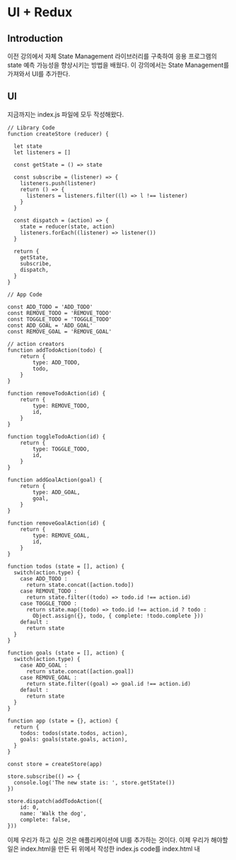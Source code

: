 # UI + Redux



## Introduction

이전 강의에서 자체 State Management 라이브러리를 구축하여 응용 프로그램의 state 예측 가능성을 향상시키는 방법을 배웠다. 이 강의에서는 State Management를 가져와서 UI를 추가한다.



## UI

지금까지는 index.js 파일에 모두 작성해왔다.

```react
// Library Code
function createStore (reducer) {

  let state
  let listeners = []

  const getState = () => state

  const subscribe = (listener) => {
    listeners.push(listener)
    return () => {
      listeners = listeners.filter((l) => l !== listener)
    }
  }

  const dispatch = (action) => {
    state = reducer(state, action)
    listeners.forEach((listener) => listener())
  }

  return {
    getState,
    subscribe,
    dispatch,
  }
}

// App Code

const ADD_TODO = 'ADD_TODO'
const REMOVE_TODO = 'REMOVE_TODO'
const TOGGLE_TODO = 'TOGGLE_TODO'
const ADD_GOAL = 'ADD_GOAL'
const REMOVE_GOAL = 'REMOVE_GOAL'

// action creators
function addTodoAction(todo) {
    return {
        type: ADD_TODO,
        todo,
    }
}

function removeTodoAction(id) {
    return {
        type: REMOVE_TODO,
        id,
    }
}

function toggleTodoAction(id) {
    return {
        type: TOGGLE_TODO,
        id,
    }
}

function addGoalAction(goal) {
    return {
        type: ADD_GOAL,
        goal,
    }
}

function removeGoalAction(id) {
    return {
        type: REMOVE_GOAL,
        id,
    }
}

function todos (state = [], action) {
  switch(action.type) {
    case ADD_TODO :
      return state.concat([action.todo])
    case REMOVE_TODO :
      return state.filter((todo) => todo.id !== action.id)
    case TOGGLE_TODO :
      return state.map((todo) => todo.id !== action.id ? todo :
        Object.assign({}, todo, { complete: !todo.complete }))
    default :
      return state
  }
}

function goals (state = [], action) {
  switch(action.type) {
    case ADD_GOAL :
      return state.concat([action.goal])
    case REMOVE_GOAL :
      return state.filter((goal) => goal.id !== action.id)
    default :
      return state
  }
}

function app (state = {}, action) {
  return {
    todos: todos(state.todos, action),
    goals: goals(state.goals, action),
  }
}

const store = createStore(app)

store.subscribe(() => {
  console.log('The new state is: ', store.getState())
})

store.dispatch(addTodoAction({
	id: 0,
    name: 'Walk the dog',
    complete: false,
}))
```



이제 우리가 하고 싶은 것은 애플리케이션에 UI를 추가하는 것이다. 이제 우리가 해야할 일은 index.html을 만든 뒤 위에서 작성한 index.js code를 index.html 내 <script> 태그를 활용해 넣어보자.



index.html

```html
<!-- index.html -->

<!DOCTYPE HTML>

<!DOCTYPE html>
<html lang="ko">
  <head>
    <title>Udacity Todos Goals</title>
  </head>
  <body>
    <script type="text/javascript">
      function createStore(reducer) {
        let state;
        let listeners = [];

        const getState = () => state;

        const subscribe = listener => {
          listeners.push(listener);
          return () => {
            listeners = listeners.filter(l => l !== listener);
          };
        };

        const dispatch = action => {
          state = reducer(state, action);
          listeners.forEach(listener => listener());
        };

        return {
          getState,
          subscribe,
          dispatch
        };
      }

      // App Code

      const ADD_TODO = 'ADD_TODO';
      const REMOVE_TODO = 'REMOVE_TODO';
      const TOGGLE_TODO = 'TOGGLE_TODO';
      const ADD_GOAL = 'ADD_GOAL';
      const REMOVE_GOAL = 'REMOVE_GOAL';

      // action creators
      function addTodoAction(todo) {
        return {
          type: ADD_TODO,
          todo
        };
      }

      function removeTodoAction(id) {
        return {
          type: REMOVE_TODO,
          id
        };
      }

      function toggleTodoAction(id) {
        return {
          type: TOGGLE_TODO,
          id
        };
      }

      function addGoalAction(goal) {
        return {
          type: ADD_GOAL,
          goal
        };
      }

      function removeGoalAction(id) {
        return {
          type: REMOVE_GOAL,
          id
        };
      }

      function todos(state = [], action) {
        switch (action.type) {
          case ADD_TODO:
            return state.concat([action.todo]);
          case REMOVE_TODO:
            return state.filter(todo => todo.id !== action.id);
          case TOGGLE_TODO:
            return state.map(todo =>
              todo.id !== action.id
                ? todo
                : Object.assign({}, todo, { complete: !todo.complete })
            );
          default:
            return state;
        }
      }

      function goals(state = [], action) {
        switch (action.type) {
          case ADD_GOAL:
            return state.concat([action.goal]);
          case REMOVE_GOAL:
            return state.filter(goal => goal.id !== action.id);
          default:
            return state;
        }
      }

      function app(state = {}, action) {
        return {
          todos: todos(state.todos, action),
          goals: goals(state.goals, action)
        };
      }

      const store = createStore(app);

      store.subscribe(() => {
        console.log('The new state is: ', store.getState());
      });

      store.dispatch(
        addTodoAction({
          id: 0,
          name: 'Walk the dog',
          complete: false
        })
      );
    </script>
  </body>
</html>
```



### What We're Going to Build

index.html 파일이 있고 모든 JavaScript 코드가 <script> 태그로 전송되었으므로 사용자 인터페이스에서 추가를 시작하겠습니다. 프로젝트에는 두 가지 상태가 있으므로 두 가지 영역이 필요합니다.



1. Todo list area
2. Goals area

![Screenshot of the Todo List app.](https://video.udacity-data.com/topher/2018/March/5abbeeea_nd019-redux-l2-basic-ui/nd019-redux-l2-basic-ui.jpg)

위 이미지는 최종적으로 만들고자하는 UI이다.



우리는 이미 애플리케이션의 Redux 부분이 작동하고 있지만 지금까지 Redux Store와 상호 작용하기 위해 코드 스니펫을 수동으로 실행했습니다. 브라우저를 사용하여 상점과 상호 작용할 수 있도록 위의 UI를 작성하십시오.



기본적으로 Library Code는 응용 프로그램의 상태를 관리한다. 아래와 같이 body 영역에 아래 코드를 추가한다.

```html
<body>
    <div>
    	<h1>Todo List</h1>
	    <input id='todo' type='text' placeholder='Add Todo' />
    	<button id='todoBtn'>Add Todo</button>
	    <ul id='todos'></ul>
  </div>
  <div>
	    <h1>Goals</h1>
	    <input id='goal' type='text' placeholder='Add Goal' />
    	<button id='goalBtn'>Add Goal</button>
	    <ul id='goals'></ul>
  </div>
    
{...}
</body>
```



### Summary

이 섹션에서는 애플리케이션에 최소한의 UI를 추가했습니다. 하지만 앱의 실제 상태는 전혀 바뀌지 않았습니다.

다음 섹션에서는 UI를 통해 컨텐츠를 입력하면 애플리케이션의 상태가 업데이트되도록 반짝이는 새로운 UI를 상태에 연결합니다.





## UI + State

이제 간단한 UI를 만들었으니, 사용자가 추가할 수 있도록 해보자.



```react
<!DOCTYPE html>
<html lang="ko">
  <head>
    <title>Udacity Todos Goals</title>
  </head>
  <body>
    <div>
      <h1>Todo List</h1>
      <input id="todo" type="text" placeholder="Add Todo" />
      <button id="todoBtn">Add Todo</button>
      <ul id="todos"></ul>
    </div>
    <div>
      <h1>Goals</h1>
      <input id="goal" type="text" placeholder="Add Goal" />
      <button id="goalBtn">Add Goal</button>
      <ul id="goals"></ul>
    </div>

    <script type="text/javascript">
      // 고유한 id 생성을 위한 함수
      function generateId() {
        return (
          Math.random()
            .toString(36)
            .substring(2) + new Date().getTime().toString(36)
        );
      }

      function createStore(reducer) {
        let state;
        let listeners = [];

        const getState = () => state;

        const subscribe = listener => {
          listeners.push(listener);
          return () => {
            listeners = listeners.filter(l => l !== listener);
          };
        };

        const dispatch = action => {
          state = reducer(state, action);
          listeners.forEach(listener => listener());
        };

        return {
          getState,
          subscribe,
          dispatch
        };
      }

      // App Code

      const ADD_TODO = 'ADD_TODO';
      const REMOVE_TODO = 'REMOVE_TODO';
      const TOGGLE_TODO = 'TOGGLE_TODO';
      const ADD_GOAL = 'ADD_GOAL';
      const REMOVE_GOAL = 'REMOVE_GOAL';

      // action creators
      function addTodoAction(todo) {
        return {
          type: ADD_TODO,
          todo
        };
      }

      function removeTodoAction(id) {
        return {
          type: REMOVE_TODO,
          id
        };
      }

      function toggleTodoAction(id) {
        return {
          type: TOGGLE_TODO,
          id
        };
      }

      function addGoalAction(goal) {
        return {
          type: ADD_GOAL,
          goal
        };
      }

      function removeGoalAction(id) {
        return {
          type: REMOVE_GOAL,
          id
        };
      }

      function todos(state = [], action) {
        switch (action.type) {
          case ADD_TODO:
            return state.concat([action.todo]);
          case REMOVE_TODO:
            return state.filter(todo => todo.id !== action.id);
          case TOGGLE_TODO:
            return state.map(todo =>
              todo.id !== action.id
                ? todo
                : Object.assign({}, todo, { complete: !todo.complete })
            );
          default:
            return state;
        }
      }

      function goals(state = [], action) {
        switch (action.type) {
          case ADD_GOAL:
            return state.concat([action.goal]);
          case REMOVE_GOAL:
            return state.filter(goal => goal.id !== action.id);
          default:
            return state;
        }
      }

      function app(state = {}, action) {
        return {
          todos: todos(state.todos, action),
          goals: goals(state.goals, action)
        };
      }

      const store = createStore(app);

      store.subscribe(() => {
        console.log('The new state is: ', store.getState());
      });

      // store.dispatch(
      //   addTodoAction({
      //     id: 0,
      //     name: 'Walk the dog',
      //     complete: false
      //   })
      // );

      function addTodo() {
        const input = document.getElementById('todo');
        const name = input.value;
        input.value = '';

        // action 추가하기
        store.dispatch(
          addTodoAction({
            name,
            complete: false,
            id: generateId()
          })
        );
      }

      function addGoal() {
        const input = document.getElementById('goal')
        const name = input.value
        input.value = ''

        store.dispatch(
          addGoalAction({
            id: generateId(),
            name,
          })
        );
      }

      document.getElementById('todoBtn').addEventListener('click', addTodo)
      document.getElementById('goalBtn').addEventListener('click', addGoal)
    </script>
  </body>
</html>
```



**[코드 진행 내역]**

- state를 update하기 위해 UI에서 작업을 해야한다. 따라서, `store.dispatch()`를 주석처리했다.

- 버튼을 클릭했을 때 호출할 함수를 만들기 위해 `function addTodo()`와 `function addGoal`를 생성했다. 

  - 가장 먼저 입력 필드의 값을 가져오기 위해 해당 요소를 `document.getElementId`를 활용해 가져온다.
  - 다음으로는 `input.value`를 수행하여 입력 필드의 이름 또는 값을 가져온다.
  - 다음으로는 입력한 값을 빈문자열로 초기화시키도록 코드를 작성해준다.
  - 이제 dispatch 코드를 작성한다. action creator인 `addTodoAction`를 호출하고 내부에 아이템에 해당하는 값을 적어준다.

  (고유한 id 값을 자동으로 생성해주기 위해서 상단에 `function generateId()`를 선언해주었다.)

- 버튼을 클릭했을 때 `addEventListener`를 호출해준다.



방금 추가 한 변경 사항으로 인해 Todo 입력 필드가 제출 될 때마다 Todo 항목이 상태에 추가되고 Goal 입력 필드가 제출 될 때마다 상태에 새 목표 항목이 추가됩니다.



이것을 단계로 나눕시다. 먼저, 버튼을 클릭했을 때에 귀를 기울여야합니다. 우리는 이것을 일반 DOM .addEventListener () 메소드로 수행했습니다 :

```react
document.getElementById('todoBtn').addEventListener('click', addTodo)

document.getElementById('goalBtn').addEventListener('click', addGoal)
```



\#todoBtn을 누르면 addTodo를 호출하여 상태에 새 항목을 추가합니다.

```react
function addTodo () {
  const input = document.getElementById('todo')
  const name = input.value
  input.value = ''

  store.dispatch(addTodoAction({
    name,
    complete: false,
    id: generateId()
  }));
}
```

이 메소드는 입력 필드에서 정보를 추출하고 입력 필드를 재설정한 다음 사용자가 입력 필드에 입력한 텍스트로 addTodoAction Action Creator를 디스패치합니다.



따라서 UI를 사용하여 상점의 상태를 변경하고 있지만 이러한 변경 사항은 UI에 새 상태를 시각적으로 반영하게 해봅시다.



### UI에 새 상태를 시각적으로 반영하게 하기

```react
<!DOCTYPE html>
<html lang="ko">
  <head>
    <title>Udacity Todos Goals</title>
  </head>
  <body>
    <div>
      <h1>Todo List</h1>
      <input id="todo" type="text" placeholder="Add Todo" />
      <button id="todoBtn">Add Todo</button>
      <ul id="todos"></ul>
    </div>
    <div>
      <h1>Goals</h1>
      <input id="goal" type="text" placeholder="Add Goal" />
      <button id="goalBtn">Add Goal</button>
      <ul id="goals"></ul>
    </div>

    <script type="text/javascript">
      function generateId() {
        return (
          Math.random()
            .toString(36)
            .substring(2) + new Date().getTime().toString(36)
        );
      }

      function createStore(reducer) {
        let state;
        let listeners = [];

        const getState = () => state;

        const subscribe = listener => {
          listeners.push(listener);
          return () => {
            listeners = listeners.filter(l => l !== listener);
          };
        };

        const dispatch = action => {
          state = reducer(state, action);
          listeners.forEach(listener => listener());
        };

        return {
          getState,
          subscribe,
          dispatch
        };
      }

      // App Code
      const ADD_TODO = 'ADD_TODO';
      const REMOVE_TODO = 'REMOVE_TODO';
      const TOGGLE_TODO = 'TOGGLE_TODO';
      const ADD_GOAL = 'ADD_GOAL';
      const REMOVE_GOAL = 'REMOVE_GOAL';

      // action creators
      function addTodoAction(todo) {
        return {
          type: ADD_TODO,
          todo
        };
      }

      function removeTodoAction(id) {
        return {
          type: REMOVE_TODO,
          id
        };
      }

      function toggleTodoAction(id) {
        return {
          type: TOGGLE_TODO,
          id
        };
      }

      function addGoalAction(goal) {
        return {
          type: ADD_GOAL,
          goal
        };
      }

      function removeGoalAction(id) {
        return {
          type: REMOVE_GOAL,
          id
        };
      }

      function todos(state = [], action) {
        switch (action.type) {
          case ADD_TODO:
            return state.concat([action.todo]);
          case REMOVE_TODO:
            return state.filter(todo => todo.id !== action.id);
          case TOGGLE_TODO:
            return state.map(todo =>
              todo.id !== action.id
                ? todo
                : Object.assign({}, todo, { complete: !todo.complete })
            );
          default:
            return state;
        }
      }

      function goals(state = [], action) {
        switch (action.type) {
          case ADD_GOAL:
            return state.concat([action.goal]);
          case REMOVE_GOAL:
            return state.filter(goal => goal.id !== action.id);
          default:
            return state;
        }
      }

      function app(state = {}, action) {
        return {
          todos: todos(state.todos, action),
          goals: goals(state.goals, action)
        };
      }

      const store = createStore(app);

      store.subscribe(() => {
        // 추가한 영역
        // console.log('The new state is: ', store.getState());
        const { goals, todos } = store.getState();

        document.getElementById('goals').innerHTML = '';
        document.getElementById('todos').innerHTML = '';

        todos.forEach(addTodoToDOM);
        goals.forEach(addGoalToDOM);
      });

      // store.dispatch(
      //   addTodoAction({
      //     id: 0,
      //     name: 'Walk the dog',
      //     complete: false
      //   })
      // );

      // DOM code
      function addTodo() {
        const input = document.getElementById('todo');
        const name = input.value;
        input.value = '';

        store.dispatch(
          addTodoAction({
            name,
            complete: false,
            id: generateId()
          })
        );
      }

      function addGoal() {
        const input = document.getElementById('goal');
        const name = input.value;
        input.value = '';

        store.dispatch(
          addGoalAction({
            id: generateId(),
            name
          })
        );
      }

      document.getElementById('todoBtn').addEventListener('click', addTodo);

      document.getElementById('goalBtn').addEventListener('click', addGoal);

	// 추가한 코드      
      function addTodoToDOM(todo) {
        const node = document.createElement('li');
        const text = document.createTextNode(todo.name);
        node.appendChild(text);

        document.getElementById('todos').appendChild(node);
      }

      function addGoalToDOM(goal) {
        const node = document.createElement('li');
        const text = document.createTextNode(goal.name);
        node.appendChild(text);

        document.getElementById('goals').appendChild(node);
      }
    </script>
  </body>
</html>
```



### Todo 항목 클릭 시 취소선 나타나게하기

```react
function addTodoToDOM(todo) {
        const node = document.createElement('li');
        const text = document.createTextNode(todo.name);
        node.appendChild(text);

    // 취소선 나타내게 하는 코드 추가
        node.style.textDecoration = todo.complete ? 'line-through' : 'none';
        node.addEventListener('click', () => {
          store.dispatch(toggleTodoAction(todo.id));
        });

        document.getElementById('todos').appendChild(node);
}
```



### 제거하기

```react
function createRemoveButton(onClick) {
        const removeBtn = document.createElement('button');
        removeBtn.innerHTML = 'X';
        removeBtn.addEventListener('click', onClick);
        return removeBtn;
}

function addTodoToDOM(todo) {
    const node = document.createElement('li');
    const text = document.createTextNode(todo.name);
    node.appendChild(text);

    const removeBtn = createRemoveButton(() => {
        store.dispatch(removeTodoAction(todo.id));
    });

    node.appendChild(text);
    node.appendChild(removeBtn);
    node.style.textDecoration = todo.complete ? 'line-through' : 'none';
    node.addEventListener('click', () => {
        store.dispatch(toggleTodoAction(todo.id));
    });

    document.getElementById('todos').appendChild(node);
}

function addGoalToDOM(goal) {
    const node = document.createElement('li');
    const text = document.createTextNode(goal.name);
    
    const removeBtn = createRemoveButton(() => {
        store.dispatch(removeGoalAction(goal.id));
    });

    node.appendChild(text);
    node.appendChild(removeBtn);

    document.getElementById('goals').appendChild(node);
}
```





최종 코드

```react
<!DOCTYPE html>
<html lang="ko">
  <head>
    <title>Udacity Todos Goals</title>
  </head>
  <body>
    <div>
      <h1>Todo List</h1>
      <input id="todo" type="text" placeholder="Add Todo" />
      <button id="todoBtn">Add Todo</button>
      <ul id="todos"></ul>
    </div>
    <div>
      <h1>Goals</h1>
      <input id="goal" type="text" placeholder="Add Goal" />
      <button id="goalBtn">Add Goal</button>
      <ul id="goals"></ul>
    </div>

    <script type="text/javascript">
      // 고유한 id 생성을 위한 함수
      function generateId() {
        return (
          Math.random()
            .toString(36)
            .substring(2) + new Date().getTime().toString(36)
        );
      }

      function createStore(reducer) {
        let state;
        let listeners = [];

        const getState = () => state;

        const subscribe = listener => {
          listeners.push(listener);
          return () => {
            listeners = listeners.filter(l => l !== listener);
          };
        };

        const dispatch = action => {
          state = reducer(state, action);
          listeners.forEach(listener => listener());
        };

        return {
          getState,
          subscribe,
          dispatch
        };
      }

      // App Code

      const ADD_TODO = 'ADD_TODO';
      const REMOVE_TODO = 'REMOVE_TODO';
      const TOGGLE_TODO = 'TOGGLE_TODO';
      const ADD_GOAL = 'ADD_GOAL';
      const REMOVE_GOAL = 'REMOVE_GOAL';

      // action creators
      function addTodoAction(todo) {
        return {
          type: ADD_TODO,
          todo
        };
      }

      function removeTodoAction(id) {
        return {
          type: REMOVE_TODO,
          id
        };
      }

      function toggleTodoAction(id) {
        return {
          type: TOGGLE_TODO,
          id
        };
      }

      function addGoalAction(goal) {
        return {
          type: ADD_GOAL,
          goal
        };
      }

      function removeGoalAction(id) {
        return {
          type: REMOVE_GOAL,
          id
        };
      }

      function todos(state = [], action) {
        switch (action.type) {
          case ADD_TODO:
            return state.concat([action.todo]);
          case REMOVE_TODO:
            return state.filter(todo => todo.id !== action.id);
          case TOGGLE_TODO:
            return state.map(todo =>
              todo.id !== action.id
                ? todo
                : Object.assign({}, todo, { complete: !todo.complete })
            );
          default:
            return state;
        }
      }

      function goals(state = [], action) {
        switch (action.type) {
          case ADD_GOAL:
            return state.concat([action.goal]);
          case REMOVE_GOAL:
            return state.filter(goal => goal.id !== action.id);
          default:
            return state;
        }
      }

      function app(state = {}, action) {
        return {
          todos: todos(state.todos, action),
          goals: goals(state.goals, action)
        };
      }

      const store = createStore(app);

      store.subscribe(() => {
        // console.log('The new state is: ', store.getState());
        const { goals, todos } = store.getState();

        document.getElementById('goals').innerHTML = '';
        document.getElementById('todos').innerHTML = '';

        todos.forEach(addTodoToDOM);
        goals.forEach(addGoalToDOM);
      });

      // DOM code
      function addTodo() {
        const input = document.getElementById('todo');
        const name = input.value;
        input.value = '';

        // action 추가하기
        store.dispatch(
          addTodoAction({
            name,
            complete: false,
            id: generateId()
          })
        );
      }

      function addGoal() {
        const input = document.getElementById('goal');
        const name = input.value;
        input.value = '';

        store.dispatch(
          addGoalAction({
            id: generateId(),
            name
          })
        );
      }

      document.getElementById('todoBtn').addEventListener('click', addTodo);

      document.getElementById('goalBtn').addEventListener('click', addGoal);

      function createRemoveButton(onClick) {
        const removeBtn = document.createElement('button');
        removeBtn.innerHTML = 'X';
        removeBtn.addEventListener('click', onClick);
        return removeBtn;
      }

      function addTodoToDOM(todo) {
        const node = document.createElement('li');
        const text = document.createTextNode(todo.name);
        node.appendChild(text);

        const removeBtn = createRemoveButton(() => {
          store.dispatch(removeTodoAction(todo.id));
        });

        node.appendChild(text);
        node.appendChild(removeBtn);
        node.style.textDecoration = todo.complete ? 'line-through' : 'none';
        node.addEventListener('click', () => {
          store.dispatch(toggleTodoAction(todo.id));
        });

        document.getElementById('todos').appendChild(node);
      }

      function addGoalToDOM(goal) {
        const node = document.createElement('li');
        const text = document.createTextNode(goal.name);
        const removeBtn = createRemoveButton(() => {
          store.dispatch(removeGoalAction(goal.id));
        });

        node.appendChild(text);
        node.appendChild(removeBtn);

        document.getElementById('goals').appendChild(node);
      }
    </script>
  </body>
</html>
```



### Summary

이 섹션에서는 functioning state application을 front-end UI에 연결했습니다. 새로운 Todo 항목과 Goal 항목을 state에 추가하는데 사용할 수 있는 form 필드와 버튼을 UI에 추가했습니다. 상태를 업데이트하면 응용 프로그램의 시각적 표현이 상태 객체에 저장된 정보의 표현과 일치하도록 전체 응용 프로그램이 다시 렌더링됩니다.

이제 코드를 모두 직접 작성했습니다. 다음 섹션에서는 커스텀 라이브러리 사용에서 Redux 사용으로 변환합니다.





## This is Redux

Redux에는 state, action, reducer가 있는 state management library가 있다.



우리는 사용자 정의 코드에서 실제 Redux 라이브러리를 사용하도록 전환할 것입니다. 이 간단한 프로젝트를 진행하는 동안 Redux 라이브러리의 호스팅 버전에 연결됩니다. 다음 비디오에서는 이 코드를 사용하여 redux에 연결합니다.



```html
<script src="https://cdnjs.cloudflare.com/ajax/libs/redux/3.7.2/redux.min.js"></script>
```



위 코드를 통해 Redux를 사용할 수 있게 되었기 때문에 몇가지를 바꿀 수 있다.

- 모든 라이브러리 코드 특히 createStore 함수를 삭제할 수 있다.

- 또한 createStore를 아래와 같이 바꿔준다.

```react
const store = Redux.createStore(app);
```

- root reducer에 정해줬던 일이 이미 내장되어있기 때문에 아래와 같이 바꿔준다.

```react
   function app(state = {}, action) {
        return {
          todos: todos(state.todos, action),
          goals: goals(state.goals, action)
        };
      }
```

위 코드를 삭제하고, 아래와 같이 작성한다. (**Redux.combineReducers**)

```react
const store = Redux.createStore(Redux.combineReducers({
        todos,
        goals,
}));
```



Reducer composition은 위협적인 것처럼 들리지만 생각보다 간단합니다. 아이디어는 Redux 스토어의 각 섹션뿐만 아니라 중첩된 데이터도 관리 할 수 있는 리듀서를 만들 수 있다는 것입니다. 아래 구조와 같은 상태 트리를 다루고 있다고 가정 해 봅시다.

```js
{
  users: {},
  setting: {},
  tweets: {
    btyxlj: {
      id: 'btyxlj',
      text: 'What is a jQuery?',
      author: {
        name: 'Tyler McGinnis',
        id: 'tylermcginnis',
        avatar: 'twt.com/tm.png'
      }   
    }
  }  
}
```



상태 트리에는 사용자, 설정 및 트윗의 세 가지 주요 속성이 있습니다. 당연히, 우리는 두 가지 모두에 대한 individual reducer를 만든 다음 Redux의 `combineReducers` 방법을 사용하여 single root reducer를 만듭니다.

```js
const reducer = combineReducers({
  users,
  settings,
  tweets
})
```



`CombineReducers`는 후드 아래의 첫 번째 reducer composition입니다. `combineReducers`는 다른 모든 reducer를 호출하여 관심있는 state의 일부를 전달해야합니다. 우리는 다른 reducer를 묶어서 하나의 root reducer를 만들고 있습니다. 이를 염두에 두고  tweets reducer를 자세히 살펴보고 reducer composition을 다시 활용하여 더 구획화하는 방법을 살펴 보겠습니다. 구체적으로, store가 현재 구성된 방식으로 사용자가 아바타를 어떻게 변경할 수 있는지 살펴 보겠습니다. 골격은 아래와 같습니다.

```js
function tweets (state = {}, action) {
  switch(action.type){
      case ADD_TWEET :
        ...
      case REMOVE_TWEET :
        ...
      case UPDATE_AVATAR :
        ???
  }
}
```

우리가 관심을 갖는 것은 마지막 `UPDATE_AVATAR`입니다. 이것은 중첩된 데이터가 있기 때문에 흥미롭습니다. reducer는 순수해야하며 상태를 변경할 수 없습니다. 한 가지 방법이 있습니다.



```js
function tweets (state = {}, action) {
  switch(action.type){
      case ADD_TWEET :
        ...
      case REMOVE_TWEET :
        ...
      case UPDATE_AVATAR :
        return {
          ...state,
          [action.tweetId]: {
            ...state[action.tweetId],
            author: {
              ...state[action.tweetId].author,
              avatar: action.newAvatar 
            }
          }
        }
  }
}
```

그것은 많은 스프레드 연산자입니다. 그 이유는 모든 레이어에 대해 해당 레이어의 모든 속성을 우리가 만들고있는 새로운 객체(불변성 때문에)에 퍼뜨리고 싶어하기 때문입니다. 관심있는 상태 트리 조각을 전달하여 트윗, 사용자 및 설정 reducer를 분리한 것처럼 트윗 reducer와 중첩된 데이터에 대해 동일한 작업을 수행하면 어떻게 될까요? 그렇게하면 위의 코드가 다음과 같이 변환됩니다.



```js
function author (state, action) {
  switch (action.type) {
      case : UPDATE_AVATAR
        return {
          ...state,
          avatar: action.newAvatar
        }
      default :
        state
  }
}

function tweet (state, action) {
  switch (action.type) {
      case ADD_TWEET :
        ...
      case REMOVE_TWEET :
        ...
      case : UPDATE_AVATAR
        return {
          ...state,
          author: author(state.author, action)
        }
      default :
        state
  }
}

function tweets (state = {}, action) {
  switch(action.type){
      case ADD_TWEET :
        ...
      case REMOVE_TWEET :
        ...
      case UPDATE_AVATAR :
        return {
          ...state,
          [action.tweetId]: tweet(state[action.tweetId], action)
        }
      default :
        state
  }
}
```

우리가 한 일은 중첩된 tweets 데이터의 각 레이어를 자체 reducer로 분리하는 것입니다. 그런 다음 루트 리듀서를 사용했을 때와 마찬가지로 해당 리듀서를 관심있는 상태의 조각으로 전달합니다.



### Summary

이 섹션에서는 이전 레슨에서 작성한 코드를 실제 Redux 라이브러리 코드로 대체했습니다. 우리는 코드를 Redux의 코드로 바꾸어도 응용 프로그램의 기능이나 응용 프로그램 코드의 작동 방식에 아무런 변화가 없다는 것을 알았습니다. Redux는 단지 예측 가능한 상태 컨테이너입니다.

이해해야 할 것은 이미 Redux의 90 %를 배웠다는 것입니다! 여기서부터 다른 모든 것은 특정 사용 사례를 처리하는 것입니다 (Reux 응용 프로그램과 Redux의 결합, 비동기 데이터 수정 작업 방법 등). 이제 우리는 지금 알고있는 것 위에 더 많은 개념을 추가 할 것입니다. 따라서 Redux에 대한 이해가 편안하다면 계속 진행하십시오. 특정 부품의 작동 방식이 약간 흐릿하다면 더 복잡한 콘텐츠로 진행하기 전에 흐릿한 비트가 잘리지 않는 것이 좋습니다. 계속 진행하기 전에 혼란스러운 부분을 다룰 수있는 특정 Redux 기능을 검토하려면 첫 번째 강의로 돌아가십시오.